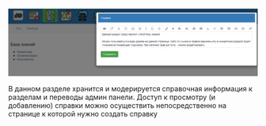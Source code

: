 ![Preview](theme/default/backend/img/preview.png)

В данном разделе хранится и модерируется справочная информация к разделам и переводы админ панели. Доступ к просмотру (и добавлению)  справки можно осуществить непосредственно на странице к которой нужно создать справку